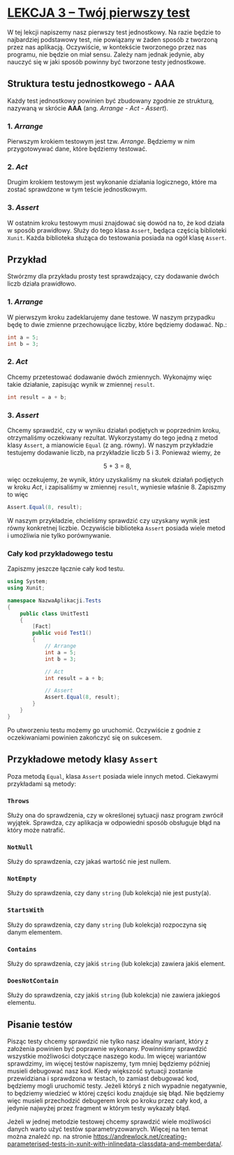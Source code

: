 # [LEKCJA 3 – Twój pierwszy test](https://kurs.szkoladotneta.pl/zostan-programista-asp-net/tydzien-4-testowanie/lekcja-3-twoj-pierwszy-test/)
W tej lekcji napiszemy nasz pierwszy test jednostkowy. Na razie będzie to najbardziej podstawowy test, nie powiązany w żaden sposób z tworzoną przez nas aplikacją. Oczywiście, w kontekście tworzonego przez nas programu, nie będzie on miał sensu. Zależy nam jednak jedynie, aby nauczyć się w jaki sposób powinny być tworzone testy jednostkowe.
## Struktura testu jednostkowego - **AAA**
Każdy test jednostkowy powinien być zbudowany zgodnie ze strukturą, nazywaną w skrócie **AAA** (ang. _Arrange - Act - Assert_).
### 1. _Arrange_
Pierwszym krokiem testowym jest tzw. _Arrange_. Będziemy w nim przygotowywać dane, które będziemy testować.
### 2. _Act_
Drugim krokiem testowym jest wykonanie działania logicznego, które ma zostać sprawdzone w tym teście jednostkowym.
### 3. _Assert_
W ostatnim kroku testowym musi znajdować się dowód na to, że kod działa w sposób prawidłowy. Służy do tego klasa `Assert`, będąca częścią biblioteki `Xunit`. Każda biblioteka służąca do testowania posiada na ogół klasę `Assert`.
## Przykład
Stwórzmy dla przykładu prosty test sprawdzający, czy dodawanie dwóch liczb działa prawidłowo.
### 1. _Arrange_
W pierwszym kroku zadeklarujemy dane testowe. W naszym przypadku będę to dwie zmienne przechowujące liczby, które będziemy dodawać. Np.:
```csharp =
int a = 5;
int b = 3;
```
### 2. _Act_
Chcemy przetestować dodawanie dwóch zmiennych. Wykonajmy więc takie działanie, zapisując wynik w zmiennej `result`.
```csharp =
int result = a + b;
```
### 3. _Assert_
Chcemy sprawdzić, czy w wyniku działań podjętych w poprzednim kroku, otrzymaliśmy oczekiwany rezultat. Wykorzystamy do tego jedną z metod klasy `Assert`, a mianowicie `Equal` (z ang. równy).
W naszym przykładzie testujemy dodawanie liczb, na przykładzie liczb 5 i 3. Ponieważ wiemy, że
<p align="center">5 + 3 = 8,</p>

więc oczekujemy, że wynik, który uzyskaliśmy na skutek działań podjętych w kroku _Act_, i zapisaliśmy w zmiennej `result`, wyniesie właśnie 8. Zapiszmy to więc

```csharp =
Assert.Equal(8, result);
```

W naszym przykładzie, chcieliśmy sprawdzić czy uzyskany wynik jest równy konkretnej liczbie. Oczywiście biblioteka `Assert` posiada wiele metod i umożliwia nie tylko porównywanie.
### Cały kod przykładowego testu
Zapiszmy jeszcze łącznie cały kod testu.
```csharp =
using System;
using Xunit;

namespace NazwaAplikacji.Tests
{
    public class UnitTest1
    {
        [Fact]
        public void Test1()
        {
            // Arrange
            int a = 5;
            int b = 3;

            // Act
            int result = a + b;

            // Assert
            Assert.Equal(8, result);
        }
    }
}
```
Po utworzeniu testu możemy go uruchomić. Oczywiście z godnie z oczekiwaniami powinien zakończyć się on sukcesem.
## Przykładowe metody klasy `Assert`
Poza metodą `Equal`, klasa `Assert` posiada wiele innych metod. Ciekawymi przykładami są metody:
### `Throws`
Służy ona do sprawdzenia, czy w określonej sytuacji nasz program zwrócił wyjątek. Sprawdza, czy aplikacja w odpowiedni sposób obsługuje błąd na który może natrafić.
### `NotNull`
Służy do sprawdzenia, czy jakaś wartość nie jest nullem.
### `NotEmpty`
Służy do sprawdzenia, czy dany `string` (lub kolekcja) nie jest pusty(a).
### `StartsWith`
Służy do sprawdzenia, czy dany `string` (lub kolekcja) rozpoczyna się danym elementem.
### `Contains`
Służy do sprawdzenia, czy jakiś `string` (lub kolekcja) zawiera jakiś element.
### `DoesNotContain`
Służy do sprawdzenia, czy jakiś `string` (lub kolekcja) nie zawiera jakiegoś elementu.
## Pisanie testów
Pisząc testy chcemy sprawdzić nie tylko nasz idealny wariant, który z założenia powinien być poprawnie wykonany. Powinniśmy sprawdzić wszystkie możliwości dotyczące naszego kodu. Im więcej wariantów sprawdzimy, im więcej testów napiszemy, tym mniej będziemy później musieli debugować nasz kod. Kiedy większość sytuacji zostanie przewidziana i sprawdzona w testach, to zamiast debugować kod, będziemy mogli uruchomić testy. Jeżeli któryś z nich wypadnie negatywnie, to będziemy wiedzieć w której części kodu znajduje się błąd. Nie będziemy więc musieli przechodzić debugerem krok po kroku przez cały kod, a jedynie najwyżej przez fragment w którym testy wykazały błąd.

Jeżeli w jednej metodzie testowej chcemy sprawdzić wiele możliwości danych warto użyć testów sparametryzowanych. Więcej na ten temat można znaleźć np. na stronie https://andrewlock.net/creating-parameterised-tests-in-xunit-with-inlinedata-classdata-and-memberdata/.
